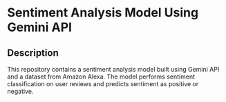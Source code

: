 # Sentiment Analysis Model Using Gemini API
## Description
This repository contains a sentiment analysis model built using Gemini API and a dataset from Amazon Alexa.
The model performs sentiment classification on user reviews and predicts sentiment as positive or negative.
